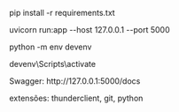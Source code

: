 <p>pip install -r requirements.txt</p>

<p>uvicorn run:app --host 127.0.0.1 --port 5000</p>

<p>python -m env devenv</p>
<p>devenv\Scripts\activate</p>

<p>Swagger: http://127.0.0.1:5000/docs</p>
extensões: thunderclient, git, python 
